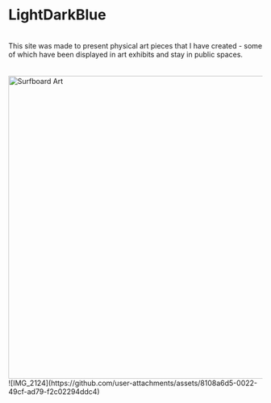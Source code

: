 <h1>LightDarkBlue</h1>
<br/>
This site was made to present physical art pieces that I have created - some of which have been displayed in art exhibits and stay in public spaces.
<br/>
<br/>
<br/>
<img src="https://github.com/user-attachments/assets/d81e5951-d149-44ee-b974-a1de40b9ac37" alt="Surfboard Art" width="600">
![IMG_2124](https://github.com/user-attachments/assets/8108a6d5-0022-49cf-ad79-f2c02294ddc4)
